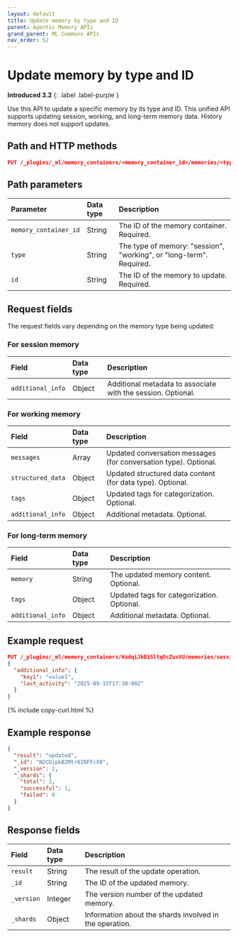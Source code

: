 ```yaml
---
layout: default
title: Update memory by type and ID
parent: Agentic Memory APIs
grand_parent: ML Commons APIs
nav_order: 52
---
```


# Update memory by type and ID
**Introduced 3.2**
{: .label .label-purple }

Use this API to update a specific memory by its type and ID. This unified API supports updating session, working, and long-term memory data. History memory does not support updates.

## Path and HTTP methods

```json
PUT /_plugins/_ml/memory_containers/<memory_container_id>/memories/<type>/<id>
```

## Path parameters

| Parameter | Data type | Description |
| :--- | :--- | :--- |
| `memory_container_id` | String | The ID of the memory container. Required. |
| `type` | String | The type of memory: "session", "working", or "long-term". Required. |
| `id` | String | The ID of the memory to update. Required. |

## Request fields

The request fields vary depending on the memory type being updated:

### For session memory

| Field | Data type | Description |
| :--- | :--- | :--- |
| `additional_info` | Object | Additional metadata to associate with the session. Optional. |

### For working memory

| Field | Data type | Description |
| :--- | :--- | :--- |
| `messages` | Array | Updated conversation messages (for conversation type). Optional. |
| `structured_data` | Object | Updated structured data content (for data type). Optional. |
| `tags` | Object | Updated tags for categorization. Optional. |
| `additional_info` | Object | Additional metadata. Optional. |

### For long-term memory

| Field | Data type | Description |
| :--- | :--- | :--- |
| `memory` | String | The updated memory content. Optional. |
| `tags` | Object | Updated tags for categorization. Optional. |
| `additional_info` | Object | Additional metadata. Optional. |

## Example request

```json
PUT /_plugins/_ml/memory_containers/HudqiJkB1SltqOcZusVU/memories/session/N2CDipkB2Mtr6INFFcX8
{
  "additional_info": {
    "key1": "value1",
    "last_activity": "2025-09-15T17:30:00Z"
  }
}
```
{% include copy-curl.html %}

## Example response

```json
{
  "result": "updated",
  "_id": "N2CDipkB2Mtr6INFFcX8",
  "_version": 2,
  "_shards": {
    "total": 2,
    "successful": 1,
    "failed": 0
  }
}
```

## Response fields

| Field | Data type | Description |
| :--- | :--- | :--- |
| `result` | String | The result of the update operation. |
| `_id` | String | The ID of the updated memory. |
| `_version` | Integer | The version number of the updated memory. |
| `_shards` | Object | Information about the shards involved in the operation. |
